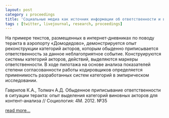 ```yaml
---
layout: post
category : proceedings
title: 'Социальные медиа как источник информации об ответственности и виновности: постановка исследовательской задачи'
tags : [twitter, livejournal, research, proceedings]
---
```


На примере текстов, размещенных в интернет-дневниках по поводу теракта в аэропорту «Домодедово», демонстрируется опыт реконструкции категорий акторов, которым обыденно приписывается ответственность за данное неблагоприятное событие. Конструируются системы категорий акторов, действий, выделяются маркеры ответственности. В ходе пилотажа на основе анализа показателей степени согласованности работы кодировщиков определяется применимость разработанных систем категорий в эмпирическом исследовании.

Гаврилов К.А., Толмач А.Д. Обыденное приписывание ответственности в ситуации теракта: опыт выделения категорий виновных акторов для контент-анализа // Социология: 4М. 2012. №35

[read more...](http://www.isras.ru/4M_35.html)